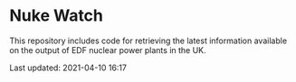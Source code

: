 # Nuke Watch

This repository includes code for retrieving the latest information available on the output of EDF nuclear power plants in the UK.

Last updated: 2021-04-10 16:17
